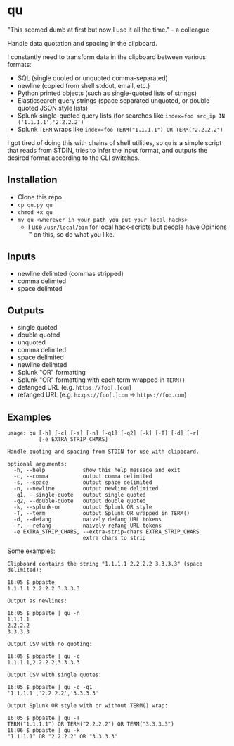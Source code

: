 # qu
"This seemed dumb at first but now I use it all the time." - a colleague

Handle data quotation and spacing in the clipboard.

I constantly need to transform data in the clipboard between various formats:

- SQL (single quoted or unquoted comma-separated)
- newline (copied from shell stdout, email, etc.)
- Python printed objects (such as single-quoted lists of strings)
- Elasticsearch query strings (space separated unquoted, or double quoted JSON style lists)
- Splunk single-quoted query lists (for searches like `index=foo src_ip IN ('1.1.1.1','2.2.2.2')`
- Splunk `TERM` wraps like `index=foo TERM("1.1.1.1") OR TERM("2.2.2.2")`

I got tired of doing this with chains of shell utilities, so `qu` is a simple script that reads from STDIN, tries to infer the input format, and outputs the desired format according to the CLI switches.

## Installation
- Clone this repo.
- `cp qu.py qu`
- `chmod +x qu`
- `mv qu <wherever in your path you put your local hacks>`
  - I use `/usr/local/bin` for local hack-scripts but people have Opinions :tm: on this, so do what you like.

## Inputs
- newline delimted (commas stripped)
- comma delimted
- space delimted

## Outputs
- single quoted
- double quoted
- unquoted
- comma delimted
- space delimited
- newline delimted
- Splunk "OR" formatting
- Splunk "OR" formatting with each term wrapped in `TERM()`
- defanged URL (e.g. `https://foo[.]com`)
- refanged URL (e.g. `hxxps://foo[.]com` -> `https://foo.com`)

## Examples
```
usage: qu [-h] [-c] [-s] [-n] [-q1] [-q2] [-k] [-T] [-d] [-r]
          [-e EXTRA_STRIP_CHARS]

Handle quoting and spacing from STDIN for use with clipboard.

optional arguments:
  -h, --help            show this help message and exit
  -c, --comma           output comma delimited
  -s, --space           output space delimited
  -n, --newline         output newline delimited
  -q1, --single-quote   output single quoted
  -q2, --double-quote   output double quoted
  -k, --splunk-or       output Splunk OR style
  -T, --term            output Splunk OR wrapped in TERM()
  -d, --defang          naively defang URL tokens
  -r, --refang          naively refang URL tokens
  -e EXTRA_STRIP_CHARS, --extra-strip-chars EXTRA_STRIP_CHARS
                        extra chars to strip
```

Some examples:

```
Clipboard contains the string "1.1.1.1 2.2.2.2 3.3.3.3" (space delimited):

16:05 $ pbpaste
1.1.1.1 2.2.2.2 3.3.3.3

Output as newlines:

16:05 $ pbpaste | qu -n
1.1.1.1
2.2.2.2
3.3.3.3

Output CSV with no quoting:

16:05 $ pbpaste | qu -c
1.1.1.1,2.2.2.2,3.3.3.3

Output CSV with single quotes:

16:05 $ pbpaste | qu -c -q1
'1.1.1.1','2.2.2.2','3.3.3.3'

Output Splunk OR style with or without TERM() wrap:

16:05 $ pbpaste | qu -T
TERM("1.1.1.1") OR TERM("2.2.2.2") OR TERM("3.3.3.3")
16:06 $ pbpaste | qu -k
"1.1.1.1" OR "2.2.2.2" OR "3.3.3.3"
```
